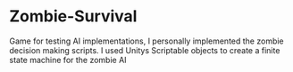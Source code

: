 # Zombie-Survival
Game for testing AI implementations, I personally implemented the zombie decision making scripts. I used Unitys Scriptable objects to create a finite state machine for the zombie AI
